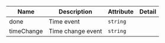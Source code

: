 | Name       | Description                   | Attribute        | Detail |
|------------|-------------------------------|------------------|--------|
|<div className="Api__Table"> <div>done</div> <div className="Api__Table Docs__Tags"></div></div>| Time event | `string`
|<div className="Api__Table"> <div>timeChange</div> <div className="Api__Table Docs__Tags"></div></div>| Time change event | `string`
